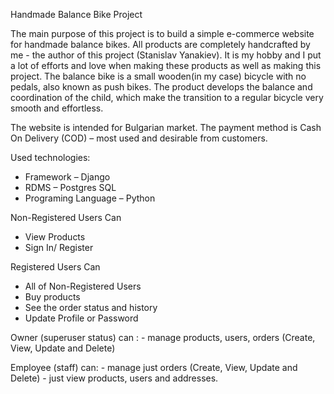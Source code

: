   Handmade Balance Bike Project
      
  The main purpose of this project is to build a simple e-commerce website for handmade balance bikes.
All products are completely handcrafted by me - the author of this project (Stanislav Yanakiev).
It is my hobby and I put a lot of efforts and love when making these products as well as making this project. 
The balance bike is a small wooden(in my case) bicycle with no pedals, also known as push bikes.
The product develops the balance and coordination of the child, which make the transition to a regular bicycle very smooth and effortless.

  The website is intended for Bulgarian market. The payment method is Cash On Delivery (COD) – most used and desirable from customers.
  
 Used technologies:
-	Framework – Django
-	RDMS – Postgres SQL
-	Programing Language – Python

  Non-Registered Users Can
  - View Products
  - Sign In/ Register

  Registered Users Can
  - All of Non-Registered Users
  - Buy products
  - See the order status and history
  - Update Profile or Password

  Owner (superuser status) can  :
      - manage products, users, orders (Create, View, Update and Delete)
      
  Employee (staff) can:
      - manage just orders (Create, View, Update and Delete)
      - just view products, users and addresses.
